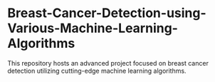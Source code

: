 # Breast-Cancer-Detection-using-Various-Machine-Learning-Algorithms
This repository hosts an advanced project focused on breast cancer detection utilizing cutting-edge machine learning algorithms.
